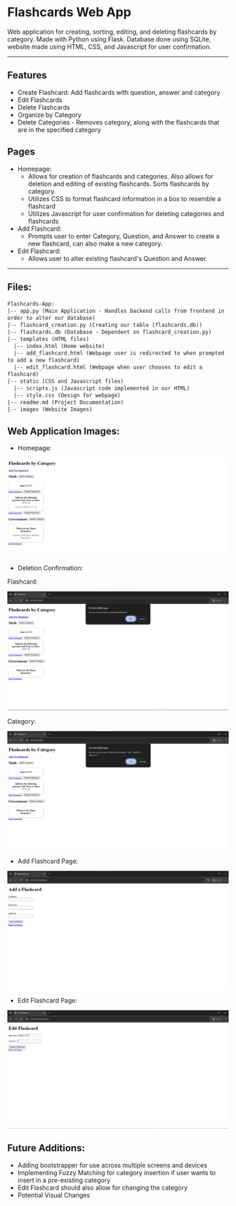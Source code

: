 # Flashcards Web App

Web application for creating, sorting, editing, and deleting flashcards by category.
Made with Python using Flask. Database done using SQLite, website made using HTML, CSS, and Javascript for user confirmation.

---

## Features
- Create Flashcard: Add flashcards with question, answer and category
- Edit Flashcards
- Delete Flashcards
- Organize by Category
- Delete Categories - Removes category, along with the flashcards that are in the specified category

## Pages

- Homepage:
    - Allows for creation of flashcards and categories. Also allows for deletion and editing of existing flashcards. Sorts flashcards by category.
    - Utilizes CSS to format flashcard information in a box to resemble a flashcard
    - Utilizes Javascript for user confirmation for deleting categories and flashcards
- Add Flashcard:
    - Prompts user to enter Category, Question, and Answer to create a new flashcard, can also make a new category.
- Edit Flashcard: 
    - Allows user to alter existing flashcard's Question and Answer.

---

## Files:
```
Flashcards-App:
|-- app.py (Main Application - Handles backend calls from frontend in order to alter our database)
|-- flashcard_creation.py (Creating our table (flashcards.db))
|-- flashcards.db (Database - Dependent on flashcard_creation.py)
|-- templates (HTML files)
  |-- index.html (Home website)
  |-- add_flashcard.html (Webpage user is redirected to when prompted to add a new flashcard)
  |-- edit_flashcard.html (Webpage when user chooses to edit a flashcard)
|-- static (CSS and Javascript files)
  |-- scripts.js (Javascript code implemented in our HTML)
  |-- style.css (Design for webpage)
|-- readme.md (Project Documentation)
|-- images (Website Images)

```


## Web Application Images:

- Homepage:

![Homepage](./images/homepage.png)

- Deletion Confirmation:

Flashcard:

![Flashcard Deletion](./images/flashcard-deletion.png)

Category:

![Category Deletion](./images/category-deletion.png)

- Add Flashcard Page:

![Add Flashcard](./images/add-flashcard.png)

- Edit Flashcard Page:

![Edit Flashcard](./images/edit-flashcard.png)



## Future Additions:
- Adding bootstrapper for use across multiple screens and devices
- Implementing Fuzzy Matching for category insertion if user wants to insert in a pre-existing category
- Edit Flashcard should also allow for changing the category
- Potential Visual Changes

